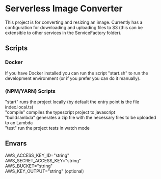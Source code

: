 # Serverless Image Converter
This project is for converting and resizing an image.
Currently has a configuration for downloading and uploading files to S3 (this can be extensible to other services in the ServiceFactory folder).

## Scripts

### Docker
If you have Docker installed you can run the script "start.sh" to run the development environment (or if you prefer you can do it manually).

### (NPM/YARN) Scripts
"start" runs the project locally (by default the entry point is the file index.local.ts)  
"compile" compiles the typescript project to javascript  
"build:lambda" generates a zip file with the necessary files to be uploaded to an Lambda   
"test" run the project tests in watch mode  

## Envars
AWS_ACCESS_KEY_ID="string"  
AWS_SECRET_ACCESS_KEY="string"  
AWS_BUCKET="string"  
AWS_KEY_OUTPUT="string" (optional)  
